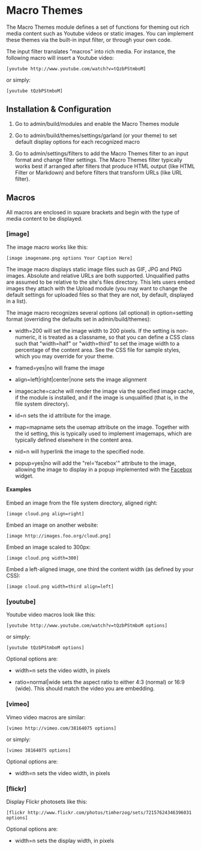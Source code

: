 # Macro Themes #

The Macro Themes module defines a set of functions for theming out rich media
content such as Youtube videos or static images.  You can implement these
themes via the built-in input filter, or through your own code.

The input filter translates "macros" into rich media. For instance, the following
macro will insert a Youtube video:

    [youtube http://www.youtube.com/watch?v=tQzbPStmboM]

or simply:

    [youtube tQzbPStmboM]


## Installation & Configuration ##

1. Go to admin/build/modules and enable the Macro Themes module

2. Go to admin/build/themes/settings/garland (or your theme) to set default
display options for each recognized macro

3. Go to admin/settings/filters to add the Macro Themes filter to an input format and
change filter settings. The Macro Themes filter typically works best if arranged after
filters that produce HTML output (like HTML Filter or Markdown) and before filters that
transform URLs (like URL filter).


## Macros ##

All macros are enclosed in square brackets and begin with the type of media content to be
displayed.

### [image] ###

The image macro works like this:

    [image imagename.png options Your Caption Here]

The image macro displays static image files such as GIF, JPG and PNG images. Absolute and
relative URLs are both supported. Unqualified paths are assumed to be relative to the
site's files directory. This lets users embed images they attach with the Upload module
(you may want to change the default settings for uploaded files so that they are not, by
default, displayed in a list).

The image macro recognizes several options (all optional) in option=setting format
(overriding the defaults set in admin/build/themes):

* width=200 will set the image width to 200 pixels. If the setting is non-numeric, it is
treated as a classname, so that you can define a CSS class such that "width=half" or
"width=third" to set the image width to a percentage of the content area.  See the CSS
file for sample styles, which you may override for your theme.

* framed=yes|no will frame the image

* align=left|right|center|none sets the image alignment

* imagecache=cache will render the image via the specified image cache, if the module
is installed, and if the image is unqualified (that is, in the file system directory).

* id=n sets the id attribute for the image.

* map=mapname sets the usemap attribute on the image. Together with the id setting, this
is typically used to implement imagemaps, which are typically defined elsewhere in the
content area.

* nid=n will hyperlink the image to the specified node.

* popup=yes|no will add the "rel='facebox'" attribute to the image, allowing the image
to display in a popup implemented with the [Facebox](http://defunkt.io/facebox) widget.

#### Examples ####

Embed an image from the file system directory, aligned right:

    [image cloud.png align=right]

Embed an image on another website:

    [image http://images.foo.org/cloud.png]

Embed an image scaled to 300px:

    [image cloud.png width=300]

Embed a left-aligned image, one third the content width (as defined by your CSS):

    [image cloud.png width=third align=left]



### [youtube] ###

Youtube video macros look like this:

    [youtube http://www.youtube.com/watch?v=tQzbPStmboM options]

or simply:

    [youtube tQzbPStmboM options]

Optional options are:

* width=n sets the video width, in pixels

* ratio=normal|wide sets the aspect ratio to either 4:3 (normal) or 16:9 (wide). This
should match the video you are embedding.



### [vimeo] ###

Vimeo video macros are similar:

    [vimeo http://vimeo.com/38164075 options]

or simply:

    [vimeo 38164075 options]

Optional options are:

* width=n sets the video width, in pixels



### [flickr] ###

Display Flickr photosets like this:

    [flickr http://www.flickr.com/photos/timherzog/sets/72157624346396031 options]

Optional options are:

* width=n sets the display width, in pixels
